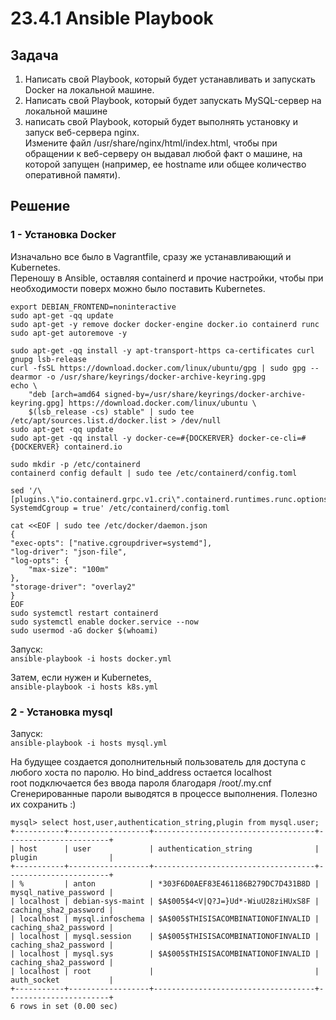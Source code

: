 # 23.4.1 Ansible Playbook

## Задача 

1. Написать свой Playbook, который будет устанавливать и запускать Docker на локальной машине.  
2. Написать свой Playbook, который будет запускать MySQL-сервер на локальной машине
3. написать свой Playbook, который будет выполнять установку и запуск веб-сервера nginx.  
Измените файл /usr/share/nginx/html/index.html, чтобы при обращении к веб-серверу он выдавал любой факт о машине, на которой запущен   (например, ее hostname или общее количество оперативной памяти). 

## Решение

### 1 - Установка Docker

Изначально все было в Vagrantfile, сразу же устанавливающий и Kubernetes.  
Переношу в Ansible, оставляя containerd и прочие настройки, чтобы при необходимости поверх можно было поставить Kubernetes.  

    export DEBIAN_FRONTEND=noninteractive
    sudo apt-get -qq update
    sudo apt-get -y remove docker docker-engine docker.io containerd runc
    sudo apt-get autoremove -y

    sudo apt-get -qq install -y apt-transport-https ca-certificates curl gnupg lsb-release
    curl -fsSL https://download.docker.com/linux/ubuntu/gpg | sudo gpg --dearmor -o /usr/share/keyrings/docker-archive-keyring.gpg
    echo \
        "deb [arch=amd64 signed-by=/usr/share/keyrings/docker-archive-keyring.gpg] https://download.docker.com/linux/ubuntu \
        $(lsb_release -cs) stable" | sudo tee /etc/apt/sources.list.d/docker.list > /dev/null
    sudo apt-get -qq update
    sudo apt-get -qq install -y docker-ce=#{DOCKERVER} docker-ce-cli=#{DOCKERVER} containerd.io
    
    sudo mkdir -p /etc/containerd
    containerd config default | sudo tee /etc/containerd/config.toml
    
    sed '/\[plugins.\"io.containerd.grpc.v1.cri\".containerd.runtimes.runc.options\]/a\            SystemdCgroup = true' /etc/containerd/config.toml
    
    cat <<EOF | sudo tee /etc/docker/daemon.json
    {
    "exec-opts": ["native.cgroupdriver=systemd"],
    "log-driver": "json-file",
    "log-opts": {
        "max-size": "100m"
    },
    "storage-driver": "overlay2"
    }
    EOF
    sudo systemctl restart containerd
    sudo systemctl enable docker.service --now
    sudo usermod -aG docker $(whoami)

Запуск:  
`ansible-playbook -i hosts docker.yml`  

Затем, если нужен и Kubernetes,  
`ansible-playbook -i hosts k8s.yml`

### 2 - Установка mysql

Запуск:  
`ansible-playbook -i hosts mysql.yml`  

На будущее создается дополнительный пользователь для доступа с любого хоста по паролю. Но bind_address остается localhost  
root подключается без ввода пароля благодаря /root/.my.cnf  
Сгенерированные пароли выводятся в процессе выполнения. Полезно их сохранить :)  

    mysql> select host,user,authentication_string,plugin from mysql.user;
    +-----------+------------------+------------------------------------+-----------------------+
    | host      | user             | authentication_string              | plugin                |
    +-----------+------------------+------------------------------------+-----------------------+
    | %         | anton            | *303F6D0AEF83E461186B279DC7D431B8D | mysql_native_password |
    | localhost | debian-sys-maint | $A$005$4<V|Q?J=}Ud*-WiuU28ziHUxS8F | caching_sha2_password |
    | localhost | mysql.infoschema | $A$005$THISISACOMBINATIONOFINVALID | caching_sha2_password |
    | localhost | mysql.session    | $A$005$THISISACOMBINATIONOFINVALID | caching_sha2_password |
    | localhost | mysql.sys        | $A$005$THISISACOMBINATIONOFINVALID | caching_sha2_password |
    | localhost | root             |                                    | auth_socket           |
    +-----------+------------------+------------------------------------+-----------------------+
    6 rows in set (0.00 sec)

